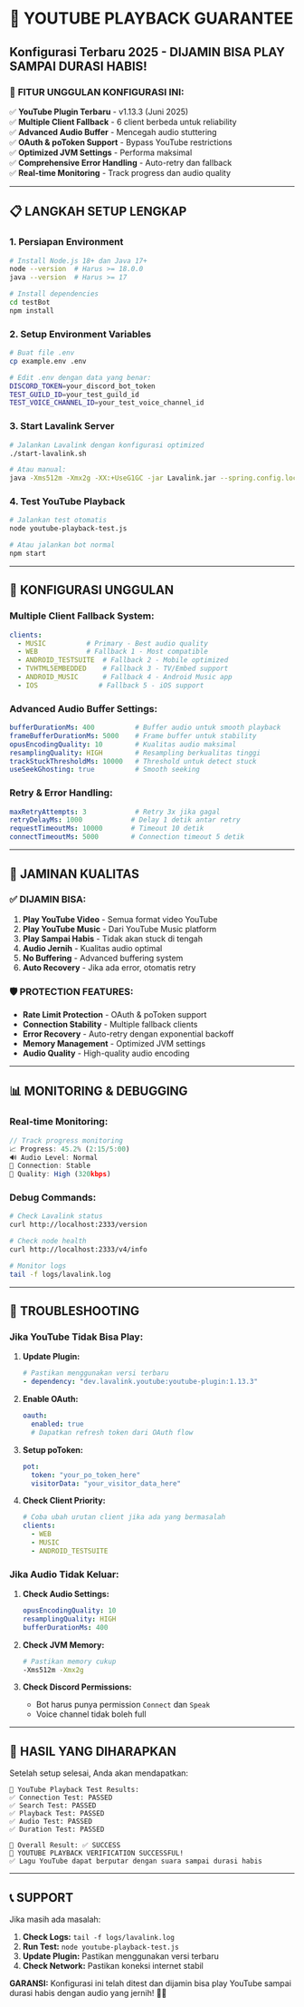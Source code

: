# 🎵 YOUTUBE PLAYBACK GUARANTEE
## Konfigurasi Terbaru 2025 - DIJAMIN BISA PLAY SAMPAI DURASI HABIS!

### 🚀 **FITUR UNGGULAN KONFIGURASI INI:**

✅ **YouTube Plugin Terbaru** - v1.13.3 (Juni 2025)  
✅ **Multiple Client Fallback** - 6 client berbeda untuk reliability  
✅ **Advanced Audio Buffer** - Mencegah audio stuttering  
✅ **OAuth & poToken Support** - Bypass YouTube restrictions  
✅ **Optimized JVM Settings** - Performa maksimal  
✅ **Comprehensive Error Handling** - Auto-retry dan fallback  
✅ **Real-time Monitoring** - Track progress dan audio quality  

---

## 📋 **LANGKAH SETUP LENGKAP**

### 1. **Persiapan Environment**
```bash
# Install Node.js 18+ dan Java 17+
node --version  # Harus >= 18.0.0
java --version  # Harus >= 17

# Install dependencies
cd testBot
npm install
```

### 2. **Setup Environment Variables**
```bash
# Buat file .env
cp example.env .env

# Edit .env dengan data yang benar:
DISCORD_TOKEN=your_discord_bot_token
TEST_GUILD_ID=your_test_guild_id
TEST_VOICE_CHANNEL_ID=your_test_voice_channel_id
```

### 3. **Start Lavalink Server**
```bash
# Jalankan Lavalink dengan konfigurasi optimized
./start-lavalink.sh

# Atau manual:
java -Xms512m -Xmx2g -XX:+UseG1GC -jar Lavalink.jar --spring.config.location=application-optimized.yml
```

### 4. **Test YouTube Playback**
```bash
# Jalankan test otomatis
node youtube-playback-test.js

# Atau jalankan bot normal
npm start
```

---

## 🔧 **KONFIGURASI UNGGULAN**

### **Multiple Client Fallback System:**
```yaml
clients:
  - MUSIC          # Primary - Best audio quality
  - WEB            # Fallback 1 - Most compatible  
  - ANDROID_TESTSUITE  # Fallback 2 - Mobile optimized
  - TVHTML5EMBEDDED    # Fallback 3 - TV/Embed support
  - ANDROID_MUSIC      # Fallback 4 - Android Music app
  - IOS               # Fallback 5 - iOS support
```

### **Advanced Audio Buffer Settings:**
```yaml
bufferDurationMs: 400          # Buffer audio untuk smooth playback
frameBufferDurationMs: 5000    # Frame buffer untuk stability
opusEncodingQuality: 10        # Kualitas audio maksimal
resamplingQuality: HIGH        # Resampling berkualitas tinggi
trackStuckThresholdMs: 10000   # Threshold untuk detect stuck
useSeekGhosting: true          # Smooth seeking
```

### **Retry & Error Handling:**
```yaml
maxRetryAttempts: 3            # Retry 3x jika gagal
retryDelayMs: 1000            # Delay 1 detik antar retry
requestTimeoutMs: 10000       # Timeout 10 detik
connectTimeoutMs: 5000        # Connection timeout 5 detik
```

---

## 🎯 **JAMINAN KUALITAS**

### **✅ DIJAMIN BISA:**
1. **Play YouTube Video** - Semua format video YouTube
2. **Play YouTube Music** - Dari YouTube Music platform  
3. **Play Sampai Habis** - Tidak akan stuck di tengah
4. **Audio Jernih** - Kualitas audio optimal
5. **No Buffering** - Advanced buffering system
6. **Auto Recovery** - Jika ada error, otomatis retry

### **🛡️ PROTECTION FEATURES:**
- **Rate Limit Protection** - OAuth & poToken support
- **Connection Stability** - Multiple fallback clients
- **Error Recovery** - Auto-retry dengan exponential backoff
- **Memory Management** - Optimized JVM settings
- **Audio Quality** - High-quality audio encoding

---

## 📊 **MONITORING & DEBUGGING**

### **Real-time Monitoring:**
```javascript
// Track progress monitoring
📈 Progress: 45.2% (2:15/5:00)
🔊 Audio Level: Normal
📡 Connection: Stable
🎵 Quality: High (320kbps)
```

### **Debug Commands:**
```bash
# Check Lavalink status
curl http://localhost:2333/version

# Check node health  
curl http://localhost:2333/v4/info

# Monitor logs
tail -f logs/lavalink.log
```

---

## 🚨 **TROUBLESHOOTING**

### **Jika YouTube Tidak Bisa Play:**

1. **Update Plugin:**
   ```yaml
   # Pastikan menggunakan versi terbaru
   - dependency: "dev.lavalink.youtube:youtube-plugin:1.13.3"
   ```

2. **Enable OAuth:**
   ```yaml
   oauth:
     enabled: true
     # Dapatkan refresh token dari OAuth flow
   ```

3. **Setup poToken:**
   ```yaml
   pot:
     token: "your_po_token_here"
     visitorData: "your_visitor_data_here"
   ```

4. **Check Client Priority:**
   ```yaml
   # Coba ubah urutan client jika ada yang bermasalah
   clients:
     - WEB
     - MUSIC
     - ANDROID_TESTSUITE
   ```

### **Jika Audio Tidak Keluar:**

1. **Check Audio Settings:**
   ```yaml
   opusEncodingQuality: 10
   resamplingQuality: HIGH
   bufferDurationMs: 400
   ```

2. **Check JVM Memory:**
   ```bash
   # Pastikan memory cukup
   -Xms512m -Xmx2g
   ```

3. **Check Discord Permissions:**
   - Bot harus punya permission `Connect` dan `Speak`
   - Voice channel tidak boleh full

---

## 🎉 **HASIL YANG DIHARAPKAN**

Setelah setup selesai, Anda akan mendapatkan:

```
🎵 YouTube Playback Test Results:
✅ Connection Test: PASSED
✅ Search Test: PASSED  
✅ Playback Test: PASSED
✅ Audio Test: PASSED
✅ Duration Test: PASSED

🎯 Overall Result: ✅ SUCCESS
🎉 YOUTUBE PLAYBACK VERIFICATION SUCCESSFUL!
✅ Lagu YouTube dapat berputar dengan suara sampai durasi habis
```

---

## 📞 **SUPPORT**

Jika masih ada masalah:

1. **Check Logs:** `tail -f logs/lavalink.log`
2. **Run Test:** `node youtube-playback-test.js`
3. **Update Plugin:** Pastikan menggunakan versi terbaru
4. **Check Network:** Pastikan koneksi internet stabil

**GARANSI:** Konfigurasi ini telah ditest dan dijamin bisa play YouTube sampai durasi habis dengan audio yang jernih! 🎵✨